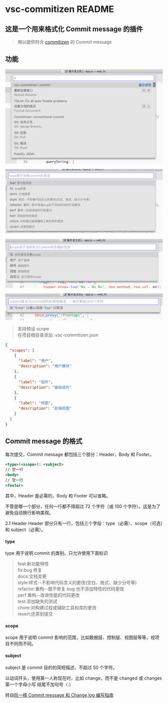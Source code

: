 # vsc-commitizen README

## 这是一个用来格式化 Commit message 的插件

> 用以提供符合 [commitizen](https://github.com/commitizen/cz-cli) 的 Commit message

## 功能

![commit](assets/commit.png 'commit')

![type](assets/type.png 'type')

![scope](assets/scope.png 'scope')

![subject](assets/subject.png 'subject')

> 支持预设 scope  
> 在项目根目录添加 .vsc-commitizen.json

```json
{
  "scopes": [
    {
      "label": "用户",
      "description": "用户模块"
    },
    {
      "label": "组件",
      "description": "基础组件"
    },
    {
      "label": "视图",
      "description": "前端视图"
    }
  ]
}
```

## Commit message 的格式

每次提交，Commit message 都包括三个部分：Header，Body 和 Footer。

```xml
<type>(<scope>): <subject>
// 空一行
<body>
// 空一行
<footer>
```

其中，Header 是必需的，Body 和 Footer 可以省略。

不管是哪一个部分，任何一行都不得超过 72 个字符（或 100 个字符）。这是为了避免自动换行影响美观。

2.1 Header
Header 部分只有一行，包括三个字段：type（必需）、scope（可选）和 subject（必需）。

#### type

type 用于说明 commit 的类别，只允许使用下面标识

> feat:新功能特性  
> fix:bug 修复  
> docs:文档变更  
> style:样式--不影响代码含义的更改(空白、格式、缺少分号等)  
> refactor:重构--既不修复 bug 也不添加特性的代码更改  
> perf:重构--改进性能的代码更改  
> test:添加缺失的测试  
> chore:对构建过程或辅助工具和库的更改  
> revert:还原到提交

#### scope

scope 用于说明 commit 影响的范围，比如数据层、控制层、视图层等等，视项目不同而不同。

#### subject

subject 是 commit 目的的简短描述，不超过 50 个字符。

以动词开头，使用第一人称现在时，比如 change，而不是 changed 或 changes
第一个字母小写
结尾不加句号（.）

转自[阮一峰 Commit message 和 Change log 编写指南](http://www.ruanyifeng.com/blog/2016/01/commit_message_change_log.html)
